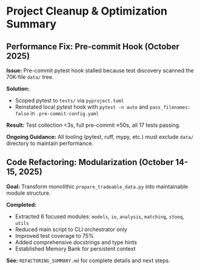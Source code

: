 # Project Cleanup & Optimization Summary

## Performance Fix: Pre-commit Hook (October 2025)

**Issue:** Pre-commit pytest hook stalled because test discovery scanned the 70K-file `data/` tree.

**Solution:**

- Scoped pytest to `tests/` via `pyproject.toml`
- Reinstated local pytest hook with `pytest -n auto` and `pass_filenames: false` in `.pre-commit-config.yaml`

**Result:** Test collection \<3s, full pre-commit ≈50s, all 17 tests passing.

**Ongoing Guidance:** All tooling (pytest, ruff, mypy, etc.) must exclude `data/` directory to maintain performance.

## Code Refactoring: Modularization (October 14-15, 2025)

**Goal:** Transform monolithic `prepare_tradeable_data.py` into maintainable module structure.

**Completed:**

- Extracted 6 focused modules: `models`, `io`, `analysis`, `matching`, `stooq`, `utils`
- Reduced main script to CLI orchestrator only
- Improved test coverage to 75%
- Added comprehensive docstrings and type hints
- Established Memory Bank for persistent context

**See:** `REFACTORING_SUMMARY.md` for complete details and next steps.
